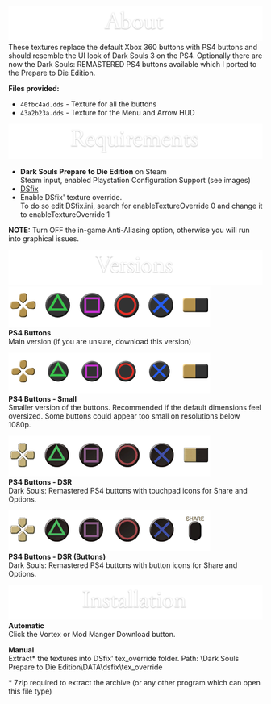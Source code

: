 ![About](meta/headlines/about.png)  
These textures replace the default Xbox 360 buttons with PS4 buttons and should resemble the UI look of Dark Souls 3 on the PS4. Optionally there are now the Dark Souls: REMASTERED PS4 buttons available which I ported to the Prepare to Die Edition.

**Files provided:**
- ``40fbc4ad.dds`` - Texture for all the buttons
- ``43a2b23a.dds`` - Texture for the Menu and Arrow HUD

![Requirements](meta/headlines/requirements.png)  
- **Dark Souls Prepare to Die Edition** on Steam  
	Steam input, enabled Playstation Configuration Support (see images)
- [DSfix](https://www.nexusmods.com/darksouls/mods/19)
- Enable DSfix' texture override.  
	To do so edit DSfix.ini, search for enableTextureOverride 0 and change it to enableTextureOverride 1

**NOTE:** Turn OFF the in-game Anti-Aliasing option, otherwise you will run into graphical issues.

![Versions](meta/headlines/versions.png)  
![main](meta/versions-main.png)  
**PS4 Buttons**  
Main version (if you are unsure, download this version)

![small](meta/versions-small.png)  
**PS4 Buttons - Small**  
Smaller version of the buttons. Recommended if the default dimensions feel oversized.
Some buttons could appear too small on resolutions below 1080p.

![DSR Touchpad](meta/versions-dsr-touchpad.png)  
**PS4 Buttons - DSR**  
Dark Souls: Remastered PS4 buttons with touchpad icons for Share and Options.

![DSR Buttons](meta/versions-dsr-button.png)  
**PS4 Buttons - DSR (Buttons)**  
Dark Souls: Remastered PS4 buttons with button icons for Share and Options.

![Installation](meta/headlines/installation.png)  
**Automatic**  
Click the Vortex or Mod Manger Download button.

**Manual**  
Extract\* the textures into DSfix' tex_override folder.
Path: \Dark Souls Prepare to Die Edition\DATA\dsfix\tex_override


\* 7zip required to extract the archive (or any other program which can open this file type)
